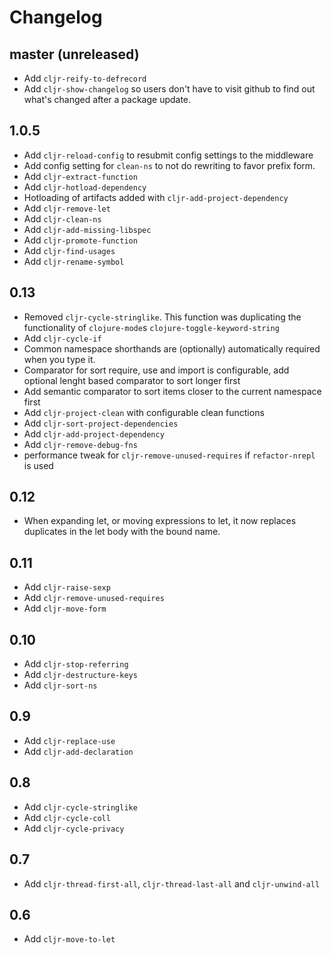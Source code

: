 # Changelog

## master (unreleased)

- Add `cljr-reify-to-defrecord`
- Add `cljr-show-changelog` so users don't have to visit github to find out what's changed after a package update.

## 1.0.5

- Add `cljr-reload-config` to resubmit config settings to the middleware
- Add config setting for `clean-ns` to not do rewriting to favor prefix form.
- Add `cljr-extract-function`
- Add `cljr-hotload-dependency`
- Hotloading of artifacts added with `cljr-add-project-dependency`
- Add `cljr-remove-let`
- Add `cljr-clean-ns`
- Add `cljr-add-missing-libspec`
- Add `cljr-promote-function`
- Add `cljr-find-usages`
- Add `cljr-rename-symbol`

## 0.13

- Removed `cljr-cycle-stringlike`.  This function was duplicating the functionality of `clojure-mode`s `clojure-toggle-keyword-string`
- Add `cljr-cycle-if`
- Common namespace shorthands are (optionally) automatically required when you type it.
- Comparator for sort require, use and import is configurable, add optional lenght based comparator to sort longer first
- Add semantic comparator to sort items closer to the current namespace first
- Add `cljr-project-clean` with configurable clean functions
- Add `cljr-sort-project-dependencies`
- Add `cljr-add-project-dependency`
- Add `cljr-remove-debug-fns`
- performance tweak for `cljr-remove-unused-requires` if `refactor-nrepl` is used

## 0.12

- When expanding let, or moving expressions to let, it now replaces
  duplicates in the let body with the bound name.

## 0.11

- Add `cljr-raise-sexp`
- Add `cljr-remove-unused-requires`
- Add `cljr-move-form`

## 0.10

- Add `cljr-stop-referring`
- Add `cljr-destructure-keys`
- Add `cljr-sort-ns`

## 0.9

- Add `cljr-replace-use`
- Add `cljr-add-declaration`

## 0.8

- Add `cljr-cycle-stringlike`
- Add `cljr-cycle-coll`
- Add `cljr-cycle-privacy`

## 0.7

- Add `cljr-thread-first-all`, `cljr-thread-last-all` and `cljr-unwind-all`

## 0.6

- Add `cljr-move-to-let`
